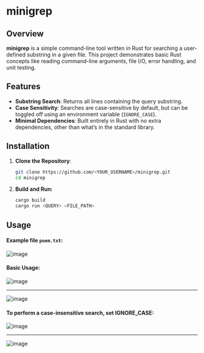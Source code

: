 # minigrep

## Overview

**minigrep** is a simple command-line tool written in Rust for searching a user-defined substring in a given file. This project demonstrates basic Rust concepts like reading command-line arguments, file I/O, error handling, and unit testing.

## Features

- **Substring Search**: Returns all lines containing the query substring.
- **Case Sensitivity**: Searches are case-sensitive by default, but can be toggled off using an environment variable (`IGNORE_CASE`).
- **Minimal Dependencies**: Built entirely in Rust with no extra dependencies, other than what’s in the standard library.

## Installation

1. **Clone the Repository**:

   ```bash
   git clone https://github.com/<YOUR_USERNAME>/minigrep.git
   cd minigrep
   ```

2. **Build and Run:**

    ```bash
    cargo build
    cargo run <QUERY> <FILE_PATH>
    ```

## Usage
#### **Example file `poem.txt`:**
![image](https://github.com/user-attachments/assets/bfa8c119-3fff-46a5-9e51-e5535e770825)

#### **Basic Usage:**
![image](https://github.com/user-attachments/assets/7a0e9176-0013-4f00-aa16-fef22a827a95)

---

![image](https://github.com/user-attachments/assets/fd8b3c38-1b61-42bd-9a41-341c79815b28)

#### **To perform a case-insensitive search, set IGNORE_CASE:**
![image](https://github.com/user-attachments/assets/3b3584f9-cac7-48dc-94c7-09aba842e81c)

---

![image](https://github.com/user-attachments/assets/cd6c33ec-55ee-4284-92f7-01e93d1fb6f5)

